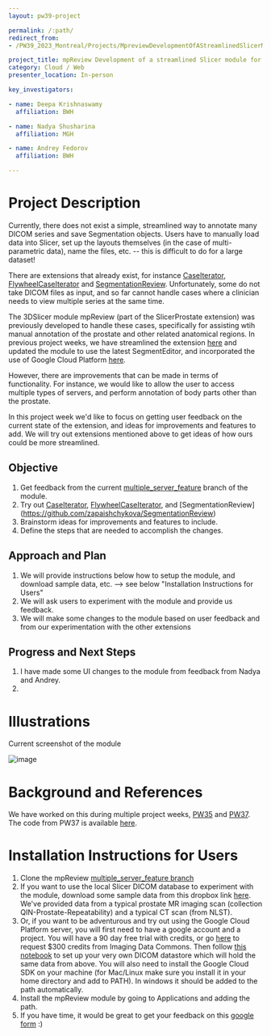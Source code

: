 ```yaml
---
layout: pw39-project

permalink: /:path/
redirect_from:
- /PW39_2023_Montreal/Projects/MpreviewDevelopmentOfAStreamlinedSlicerModuleForManualImageAnnotation/README.html

project_title: mpReview Development of a streamlined Slicer module for manual image annotation
category: Cloud / Web
presenter_location: In-person

key_investigators:

- name: Deepa Krishnaswamy
  affiliation: BWH

- name: Nadya Shusharina
  affiliation: MGH

- name: Andrey Fedorov
  affiliation: BWH

---
```


# Project Description

<!-- Add a short paragraph describing the project. -->

Currently, there does not exist a simple, streamlined way to annotate many DICOM series and save Segmentation objects. Users have to manually load data into Slicer, set up the layouts themselves (in the case of multi-parametric data), name the files, etc. -- this is difficult to do for a large dataset! 

There are extensions that already exist, for instance [CaseIterator](https://github.com/JoostJM/SlicerCaseIterator), [FlywheelCaseIterator](https://github.com/Slicer/ExtensionsIndex/pull/1942) and [SegmentationReview](https://github.com/zapaishchykova/SegmentationReview). Unfortunately, some do not take DICOM files as input, and so far cannot handle cases where a clinician needs to view multiple series at the same time. 

The 3DSlicer module mpReview (part of the SlicerProstate extension) was previously developed to handle these cases, specifically for assisting wtih manual annotation of the prostate and other related anatomical regions. In previous project weeks, we have streamlined the extension [here](https://projectweek.na-mic.org/PW35_2021_Virtual/Projects/mpReview/) and updated the module to use the latest SegmentEditor, and incorporated the use of Google Cloud Platform [here](https://projectweek.na-mic.org/PW37_2022_Virtual/Projects/mpReview/). 

However, there are improvements that can be made in terms of functionality. For instance, we would like to allow the user to access multiple types of servers, and perform annotation of body parts other than the prostate.

In this project week we'd like to focus on getting user feedback on the current state of the extension, and ideas for improvements and features to add. We will try out extensions mentioned above to get ideas of how ours could be more streamlined. 

## Objective

<!-- Describe here WHAT you would like to achieve (what you will have as end result). -->

1.  Get feedback from the current [multiple_server_feature](https://github.com/deepakri201/mpReview/tree/multiple_server_feature) branch of the module. 
2.  Try out [CaseIterator](https://github.com/JoostJM/SlicerCaseIterator), [FlywheelCaseIterator](https://github.com/Slicer/ExtensionsIndex/pull/1942), and [SegmentationReview] (https://github.com/zapaishchykova/SegmentationReview)
3.  Brainstorm ideas for improvements and features to include. 
4.  Define the steps that are needed to accomplish the changes.

## Approach and Plan

<!-- Describe here HOW you would like to achieve the objectives stated above. -->

1.  We will provide instructions below how to setup the module, and download sample data, etc. --> see below "Installation Instructions for Users"
2.  We will ask users to experiment with the module and provide us feedback. 
3.  We will make some changes to the module based on user feedback and from our experimentation with the other extensions 

## Progress and Next Steps

<!-- Update this section as you make progress, describing of what you have ACTUALLY DONE.
     If there are specific steps that you could not complete then you can describe them here, too. -->

1.  I have made some UI changes to the module from feedback from Nadya and Andrey. 
2. 

# Illustrations

<!-- Add pictures and links to videos that demonstrate what has been accomplished. -->

Current screenshot of the module

![image](https://user-images.githubusercontent.com/59979551/173397664-c3a7f567-d5f2-4214-a366-7cef1344860c.png)

# Background and References

<!-- If you developed any software, include link to the source code repository.
     If possible, also add links to sample data, and to any relevant publications. -->

We have worked on this during multiple project weeks, [PW35](https://projectweek.na-mic.org/PW35_2021_Virtual/Projects/mpReview/) and [PW37](https://projectweek.na-mic.org/PW37_2022_Virtual/Projects/mpReview/). The code from PW37 is available [here](https://github.com/deepakri201/mpReview/tree/multiple_server).

# Installation Instructions for Users 

1. Clone the mpReview [multiple_server_feature branch](https://github.com/deepakri201/mpReview/tree/multiple_server_feature)
2. If you want to use the local Slicer DICOM database to experiment with the module, download some sample data from this dropbox link [here](). We've provided data from a typical prostate MR imaging scan (collection QIN-Prostate-Repeatability) and a typical CT scan (from NLST).
3. Or, if you want to be adventurous and try out using the Google Cloud Platform server, you will first need to have a google account and a project. You will have a 90 day free trial with credits, or go [here](https://learn.canceridc.dev/getting-started-with-idc) to request $300 credits from Imaging Data Commons. Then follow [this notebook]() to set up your very own DICOM datastore which will hold the same data from above. You will also need to install the Google Cloud SDK on your machine (for Mac/Linux make sure you install it in your home directory and add to PATH). In windows it should be added to the path automatically. 
4. Install the mpReview module by going to Applications and adding the path. 
5. If you have time, it would be great to get your feedback on this [google form](https://docs.google.com/forms/d/e/1FAIpQLSe2fGjdiWVfPSh3gDOoZ5fm0IaUHdB4lultvjwRqVskodN2sw/viewform?usp=sf_link) :) 

